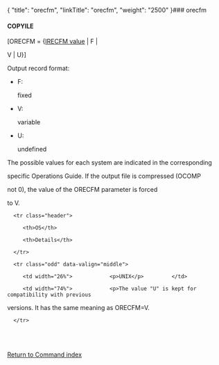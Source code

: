 {
    "title": "orecfm",
    "linkTitle": "orecfm",
    "weight": "2500"
}### <span id="orecfm"></span>orecfm

#### COPYILE

\[ORECFM = {<u>IRECFM value</u> | F |
V | U}\]

Output record format:

-   F:
    fixed
-   V:
    variable
-   U:
    undefined

The possible values for each system are indicated in the corresponding
specific Operations Guide. If the output file is compressed (OCOMP
not 0), the value of the ORECFM parameter is forced
to V.

<table data-cellspacing="0">
   <thead>
      <tr class="header">
         <th>OS</th>
         <th>Details</th>
      </tr>
   </thead>
   <tbody>
      <tr class="odd" data-valign="middle">
         <td width="26%">            <p>UNIX</p>         </td>
         <td width="74%">            <p>The value "U" is kept for compatibility with previous
versions. It has the same meaning as ORECFM=V.</p>         </td>
      </tr>
   </tbody>
</table>

 

[Return to Command index](../)
